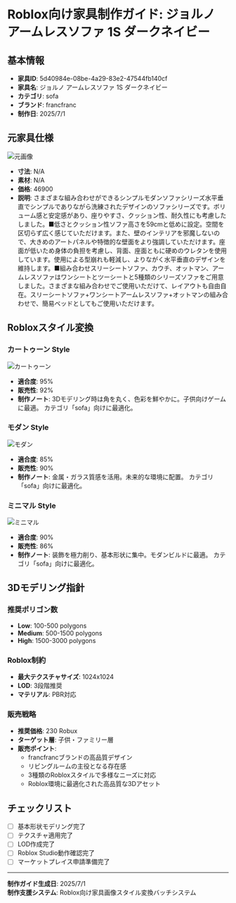 # Roblox向け家具制作ガイド: ジョルノ アームレスソファ 1S ダークネイビー

## 基本情報

- **家具ID**: 5d40984e-08be-4a29-83e2-47544fb140cf
- **家具名**: ジョルノ アームレスソファ 1S ダークネイビー
- **カテゴリ**: sofa
- **ブランド**: francfranc
- **制作日**: 2025/7/1

## 元家具仕様

![元画像](../original-images/5d40984e-08be-4a29-83e2-47544fb140cf_francfranc_sofa_ジョルノ_アームレスソファ_1s_ダークネイビー.jpg)

- **寸法**: N/A
- **素材**: N/A
- **価格**: 46900
- **説明**: さまざまな組み合わせができるシンプルモダンソファシリーズ水平垂直でシンプルでありながら洗練されたデザインのソファシリーズです。ボリューム感と安定感があり、座りやすさ、クッション性、耐久性にも考慮したしました。■低さとクッション性ソファ高さを59cmと低めに設定。空間を区切らず広く感じていただけます。また、壁のインテリアを邪魔しないので、大きめのアートパネルや特徴的な壁面をより強調していただけます。座面が低いため身体の負担を考慮し、背面、座面ともに硬めのウレタンを使用しています。使用による型崩れも軽減し、よりながく水平垂直のデザインを維持します。■組み合わせスリーシートソファ、カウチ、オットマン、アームレスソファはワンシートとツーシートと5種類のシリーズソファをご用意しました。さまざまな組み合わせでご使用いただけて、レイアウトも自由自在。スリーシートソファ+ワンシートアームレスソファ+オットマンの組み合わせで、簡易ベッドとしてもご使用いただけます。

## Robloxスタイル変換

### カートゥーン Style

![カートゥーン](../roblox-transformed/5d40984e-08be-4a29-83e2-47544fb140cf_francfranc_sofa_ジョルノ_アームレスソファ_1s_ダークネイビー_roblox-cartoony.png)

- **適合度**: 95%
- **販売性**: 92%
- **制作ノート**: 3Dモデリング時は角を丸く、色彩を鮮やかに。子供向けゲームに最適。 カテゴリ「sofa」向けに最適化。

### モダン Style

![モダン](../roblox-transformed/5d40984e-08be-4a29-83e2-47544fb140cf_francfranc_sofa_ジョルノ_アームレスソファ_1s_ダークネイビー_roblox-modern.png)

- **適合度**: 85%
- **販売性**: 90%
- **制作ノート**: 金属・ガラス質感を活用。未来的な環境に配置。 カテゴリ「sofa」向けに最適化。

### ミニマル Style

![ミニマル](../roblox-transformed/5d40984e-08be-4a29-83e2-47544fb140cf_francfranc_sofa_ジョルノ_アームレスソファ_1s_ダークネイビー_roblox-minimalist.png)

- **適合度**: 90%
- **販売性**: 86%
- **制作ノート**: 装飾を極力削り、基本形状に集中。モダンビルドに最適。 カテゴリ「sofa」向けに最適化。


## 3Dモデリング指針

### 推奨ポリゴン数
- **Low**: 100-500 polygons
- **Medium**: 500-1500 polygons
- **High**: 1500-3000 polygons

### Roblox制約
- **最大テクスチャサイズ**: 1024x1024
- **LOD**: 3段階推奨
- **マテリアル**: PBR対応

### 販売戦略
- **推奨価格**: 230 Robux
- **ターゲット層**: 子供・ファミリー層
- **販売ポイント**:
  - francfrancブランドの高品質デザイン
  - リビングルームの主役となる存在感
  - 3種類のRobloxスタイルで多様なニーズに対応
  - Roblox環境に最適化された高品質な3Dアセット

## チェックリスト
- [ ] 基本形状モデリング完了
- [ ] テクスチャ適用完了
- [ ] LOD作成完了
- [ ] Roblox Studio動作確認完了
- [ ] マーケットプレイス申請準備完了

---

**制作ガイド生成日**: 2025/7/1  
**制作支援システム**: Roblox向け家具画像スタイル変換バッチシステム  
